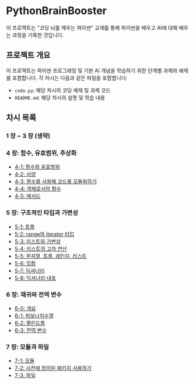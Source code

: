 # PythonBrainBooster

이 프로젝트는 "코딩 뇌를 깨우는 파이썬" 교재를 통해 파이썬을 배우고 AI에 대해 배우는 과정을 기록한 것입니다.

## 프로젝트 개요

이 프로젝트는 파이썬 프로그래밍 및 기본 AI 개념을 학습하기 위한 단계별 과제와 예제를 포함합니다. 각 차시는 다음과 같은 파일을 포함합니다:

- `code.py`: 해당 차시의 코딩 예제 및 과제 코드
- `README.md`: 해당 차시의 설명 및 학습 내용

## 차시 목록

### 1 장 ~ 3 장 (생략)

### 4 장: 함수, 유효범위, 추상화
- [4-1: 함수와 유효범위](chapters/part4/4-1)
- [4-2: 사양](chapter/part4/4-2)
- [4-3: 함수를 사용해 코드를 모듈화하기](chapter/part4/4-3)
- [4-4: 객체로서의 함수](chapter/part4/4-4)
- [4-5: 메서드](chapter/part4/4-5)

### 5 장: 구조적인 타입과 가변성
- [5-1: 튜플](chapters/part5/5-1)
- [5-2: range와 iterator 타입](chapters/part5/5-2)
- [5-3: 리스트와 가변성](chapters/part5/5-3)
- [5-4: 리스트의 고차 연산](chapters/part5/5-4)
- [5-5: 문자열, 튜플, 레인지, 리스트](chapters/part5/5-5)
- [5-6: 집합](chapters/part5/5-6)
- [5-7: 딕셔너리](chapters/part5/5-7)
- [5-8: 딕셔너리 내포](chapters/part5/5-8)

### 6 장: 재귀와 전역 변수
- [6-0: 개요](chapters/part6/6-0)
- [6-1: 피보나치수열](chapters/part5/6-1)
- [6-2: 팰린드롬](chapters/part5/6-2)
- [6-3: 전역 변수](chapters/part5/6-3)

### 7 장: 모듈과 파일
- [7-1: 모듈](chapters/part7/7-1)
- [7-2: 사전에 정의된 패키지 사용하기](chapters/part7/7-2)
- [7-3: 파일](chapters/part7/7-3)
